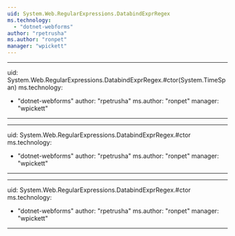 ```yaml
---
uid: System.Web.RegularExpressions.DatabindExprRegex
ms.technology: 
  - "dotnet-webforms"
author: "rpetrusha"
ms.author: "ronpet"
manager: "wpickett"
---
```


---
uid: System.Web.RegularExpressions.DatabindExprRegex.#ctor(System.TimeSpan)
ms.technology: 
  - "dotnet-webforms"
author: "rpetrusha"
ms.author: "ronpet"
manager: "wpickett"
---

---
uid: System.Web.RegularExpressions.DatabindExprRegex.#ctor
ms.technology: 
  - "dotnet-webforms"
author: "rpetrusha"
ms.author: "ronpet"
manager: "wpickett"
---

---
uid: System.Web.RegularExpressions.DatabindExprRegex.#ctor
ms.technology: 
  - "dotnet-webforms"
author: "rpetrusha"
ms.author: "ronpet"
manager: "wpickett"
---
